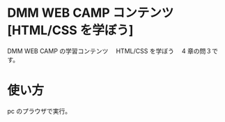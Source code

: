 # DMM WEB CAMP コンテンツ[HTML/CSS を学ぼう]　

DMM WEB CAMP の学習コンテンツ　 HTML/CSS を学ぼう　 4 章の問３です。

# 使い方

pc のプラウザで実行。
